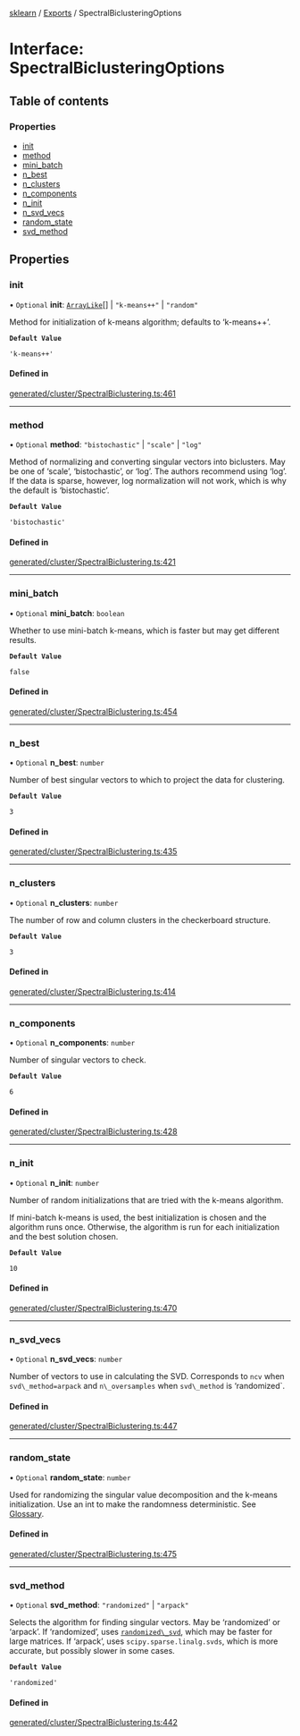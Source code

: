 [sklearn](../readme.md) / [Exports](../modules.md) / SpectralBiclusteringOptions

# Interface: SpectralBiclusteringOptions

## Table of contents

### Properties

- [init](SpectralBiclusteringOptions.md#init)
- [method](SpectralBiclusteringOptions.md#method)
- [mini\_batch](SpectralBiclusteringOptions.md#mini_batch)
- [n\_best](SpectralBiclusteringOptions.md#n_best)
- [n\_clusters](SpectralBiclusteringOptions.md#n_clusters)
- [n\_components](SpectralBiclusteringOptions.md#n_components)
- [n\_init](SpectralBiclusteringOptions.md#n_init)
- [n\_svd\_vecs](SpectralBiclusteringOptions.md#n_svd_vecs)
- [random\_state](SpectralBiclusteringOptions.md#random_state)
- [svd\_method](SpectralBiclusteringOptions.md#svd_method)

## Properties

### init

• `Optional` **init**: [`ArrayLike`](../modules.md#arraylike)[] \| ``"k-means++"`` \| ``"random"``

Method for initialization of k-means algorithm; defaults to ‘k-means++’.

**`Default Value`**

`'k-means++'`

#### Defined in

[generated/cluster/SpectralBiclustering.ts:461](https://github.com/transitive-bullshit/scikit-learn-ts/blob/367336a/packages/sklearn/src/generated/cluster/SpectralBiclustering.ts#L461)

___

### method

• `Optional` **method**: ``"bistochastic"`` \| ``"scale"`` \| ``"log"``

Method of normalizing and converting singular vectors into biclusters. May be one of ‘scale’, ‘bistochastic’, or ‘log’. The authors recommend using ‘log’. If the data is sparse, however, log normalization will not work, which is why the default is ‘bistochastic’.

**`Default Value`**

`'bistochastic'`

#### Defined in

[generated/cluster/SpectralBiclustering.ts:421](https://github.com/transitive-bullshit/scikit-learn-ts/blob/367336a/packages/sklearn/src/generated/cluster/SpectralBiclustering.ts#L421)

___

### mini\_batch

• `Optional` **mini\_batch**: `boolean`

Whether to use mini-batch k-means, which is faster but may get different results.

**`Default Value`**

`false`

#### Defined in

[generated/cluster/SpectralBiclustering.ts:454](https://github.com/transitive-bullshit/scikit-learn-ts/blob/367336a/packages/sklearn/src/generated/cluster/SpectralBiclustering.ts#L454)

___

### n\_best

• `Optional` **n\_best**: `number`

Number of best singular vectors to which to project the data for clustering.

**`Default Value`**

`3`

#### Defined in

[generated/cluster/SpectralBiclustering.ts:435](https://github.com/transitive-bullshit/scikit-learn-ts/blob/367336a/packages/sklearn/src/generated/cluster/SpectralBiclustering.ts#L435)

___

### n\_clusters

• `Optional` **n\_clusters**: `number`

The number of row and column clusters in the checkerboard structure.

**`Default Value`**

`3`

#### Defined in

[generated/cluster/SpectralBiclustering.ts:414](https://github.com/transitive-bullshit/scikit-learn-ts/blob/367336a/packages/sklearn/src/generated/cluster/SpectralBiclustering.ts#L414)

___

### n\_components

• `Optional` **n\_components**: `number`

Number of singular vectors to check.

**`Default Value`**

`6`

#### Defined in

[generated/cluster/SpectralBiclustering.ts:428](https://github.com/transitive-bullshit/scikit-learn-ts/blob/367336a/packages/sklearn/src/generated/cluster/SpectralBiclustering.ts#L428)

___

### n\_init

• `Optional` **n\_init**: `number`

Number of random initializations that are tried with the k-means algorithm.

If mini-batch k-means is used, the best initialization is chosen and the algorithm runs once. Otherwise, the algorithm is run for each initialization and the best solution chosen.

**`Default Value`**

`10`

#### Defined in

[generated/cluster/SpectralBiclustering.ts:470](https://github.com/transitive-bullshit/scikit-learn-ts/blob/367336a/packages/sklearn/src/generated/cluster/SpectralBiclustering.ts#L470)

___

### n\_svd\_vecs

• `Optional` **n\_svd\_vecs**: `number`

Number of vectors to use in calculating the SVD. Corresponds to `ncv` when `svd\_method=arpack` and `n\_oversamples` when `svd\_method` is ‘randomized`.

#### Defined in

[generated/cluster/SpectralBiclustering.ts:447](https://github.com/transitive-bullshit/scikit-learn-ts/blob/367336a/packages/sklearn/src/generated/cluster/SpectralBiclustering.ts#L447)

___

### random\_state

• `Optional` **random\_state**: `number`

Used for randomizing the singular value decomposition and the k-means initialization. Use an int to make the randomness deterministic. See [Glossary](../../glossary.html#term-random_state).

#### Defined in

[generated/cluster/SpectralBiclustering.ts:475](https://github.com/transitive-bullshit/scikit-learn-ts/blob/367336a/packages/sklearn/src/generated/cluster/SpectralBiclustering.ts#L475)

___

### svd\_method

• `Optional` **svd\_method**: ``"randomized"`` \| ``"arpack"``

Selects the algorithm for finding singular vectors. May be ‘randomized’ or ‘arpack’. If ‘randomized’, uses [`randomized\_svd`](sklearn.utils.extmath.randomized_svd.html#sklearn.utils.extmath.randomized_svd "sklearn.utils.extmath.randomized_svd"), which may be faster for large matrices. If ‘arpack’, uses `scipy.sparse.linalg.svds`, which is more accurate, but possibly slower in some cases.

**`Default Value`**

`'randomized'`

#### Defined in

[generated/cluster/SpectralBiclustering.ts:442](https://github.com/transitive-bullshit/scikit-learn-ts/blob/367336a/packages/sklearn/src/generated/cluster/SpectralBiclustering.ts#L442)
